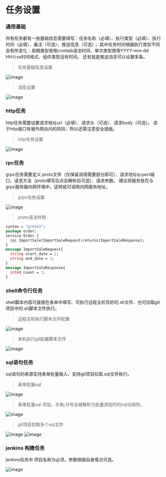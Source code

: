 # 任务设置

### 通用基础
所有任务都有一些基础信息需要填写：任务名称（必填）、执行类型（必填）、执行时间（必填）、备注（可选）、推送信息（可选）；
其中任务时间根据执行类型不同会有所变化：周期类型使用crontab语法时间、单次类型使用YYYY-mm-dd HH:ii:ss时间格式、组件类型没有时间。
还有就是推送消息可以设置多条。

> 任务基础信息设置

![image](./img/config_set_base.png)

> 消息设置

![image](./img/config_set_msg.png)


### http任务
http任务需要设置请求地址url（必填）、请求头（可选）、请求body（可选）。
由于http接口有被外网访问的风险，所以还需注意安全措施。
> http任务设置

![image](./img/config_set_http.png)


### rpc任务
grpc任务需要定义.proto文件（仅保留调用需要部分即可）、请求地址ip:port端口、请求方法（proto填写后点击解析后可选）、请求参数。
建议将服务放在与grpc服务器内网环境中，这样就可调用内网服务地址。
> grpc任务设置

![image](./img/config_set_grpc.png)
> proto语法样例
```protobuf
syntax = "proto3";
package order;
service Order {
  rpc ImportSale(ImportSaleRequest)returns(ImportSaleResponse);
}
message ImportSaleRequest{
  string start_date = 2;
  string end_date = 3;
}
message ImportSaleResponse{
  int64 count = 1;
}
```


### shell命令行任务
shell脚本内容可直接在表单中填写、可执行远程主机写好的.sh文件、也可拉取git项目中的.sh脚本文件执行。
> 远程主机执行脚本文件配置

![image](./img/config_set_cmd.png)

> 本机执行git配置脚本文件

![image](./img/config_set_cmd_git.png)


### sql语句任务
sql语句的来源支持表单批量输入、支持git项目拉取.sql文件执行。

> 表单批量sql

![image](./img/config_set_sql_local_1.png)

> 表单批量sql 添加，半角;分号会被解析为批量添加时的sql分隔符。

![image](./img/config_set_sql_local_2.png)

> git项目拉取多个sql文件

![image](./img/config_set_sql_git_1.png)
![image](./img/config_set_sql_git_2.png)


### jenkins 构建任务
jenkins任务中 项目名称为必须，参数根据自身情况可选。

![image](./img/config_set_jenkins.png)